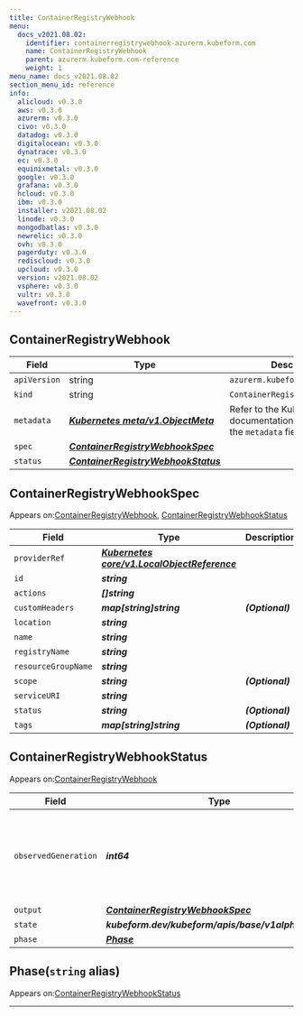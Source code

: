 ```yaml
---
title: ContainerRegistryWebhook
menu:
  docs_v2021.08.02:
    identifier: containerregistrywebhook-azurerm.kubeform.com
    name: ContainerRegistryWebhook
    parent: azurerm.kubeform.com-reference
    weight: 1
menu_name: docs_v2021.08.02
section_menu_id: reference
info:
  alicloud: v0.3.0
  aws: v0.3.0
  azurerm: v0.3.0
  civo: v0.3.0
  datadog: v0.3.0
  digitalocean: v0.3.0
  dynatrace: v0.3.0
  ec: v0.3.0
  equinixmetal: v0.3.0
  google: v0.3.0
  grafana: v0.3.0
  hcloud: v0.3.0
  ibm: v0.3.0
  installer: v2021.08.02
  linode: v0.3.0
  mongodbatlas: v0.3.0
  newrelic: v0.3.0
  ovh: v0.3.0
  pagerduty: v0.3.0
  rediscloud: v0.3.0
  upcloud: v0.3.0
  version: v2021.08.02
  vsphere: v0.3.0
  vultr: v0.3.0
  wavefront: v0.3.0
---
```


## ContainerRegistryWebhook
| Field | Type | Description |
| ------ | ----- | ----------- |
| `apiVersion` | string | `azurerm.kubeform.com/v1alpha1` |
|    `kind` | string | `ContainerRegistryWebhook` |
| `metadata` | ***[Kubernetes meta/v1.ObjectMeta](https://v1-18.docs.kubernetes.io/docs/reference/generated/kubernetes-api/v1.18/#objectmeta-v1-meta)***|Refer to the Kubernetes API documentation for the fields of the `metadata` field.|
| `spec` | ***[ContainerRegistryWebhookSpec](#containerregistrywebhookspec)***||
| `status` | ***[ContainerRegistryWebhookStatus](#containerregistrywebhookstatus)***||
## ContainerRegistryWebhookSpec

Appears on:[ContainerRegistryWebhook](#containerregistrywebhook), [ContainerRegistryWebhookStatus](#containerregistrywebhookstatus)

| Field | Type | Description |
| ------ | ----- | ----------- |
| `providerRef` | ***[Kubernetes core/v1.LocalObjectReference](https://v1-18.docs.kubernetes.io/docs/reference/generated/kubernetes-api/v1.18/#localobjectreference-v1-core)***||
| `id` | ***string***||
| `actions` | ***[]string***||
| `customHeaders` | ***map[string]string***| ***(Optional)*** |
| `location` | ***string***||
| `name` | ***string***||
| `registryName` | ***string***||
| `resourceGroupName` | ***string***||
| `scope` | ***string***| ***(Optional)*** |
| `serviceURI` | ***string***||
| `status` | ***string***| ***(Optional)*** |
| `tags` | ***map[string]string***| ***(Optional)*** |
## ContainerRegistryWebhookStatus

Appears on:[ContainerRegistryWebhook](#containerregistrywebhook)

| Field | Type | Description |
| ------ | ----- | ----------- |
| `observedGeneration` | ***int64***| ***(Optional)*** Resource generation, which is updated on mutation by the API Server.|
| `output` | ***[ContainerRegistryWebhookSpec](#containerregistrywebhookspec)***| ***(Optional)*** |
| `state` | ***kubeform.dev/kubeform/apis/base/v1alpha1.State***| ***(Optional)*** |
| `phase` | ***[Phase](#phase)***| ***(Optional)*** |
## Phase(`string` alias)

Appears on:[ContainerRegistryWebhookStatus](#containerregistrywebhookstatus)

---
